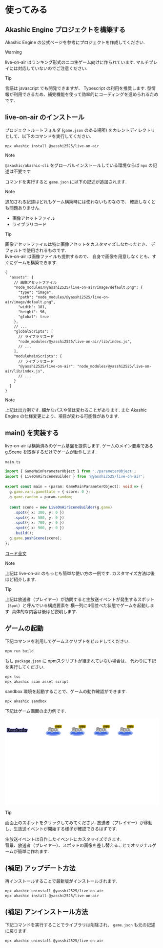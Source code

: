 # 使ってみる

## Akashic Engine プロジェクトを構築する

Akashic Engine の公式ページを参考にプロジェクトを作成してください.  

> [!WARNING]
> live-on-air はランキング形式のニコ生ゲーム向けに作られています.
> マルチプレイには対応していないのでご注意ください.

> [!TIP]
> 言語は javascript でも開発できますが、 Typescript の利用を推奨します.
> 型情報が利用できるため、補完機能を使って効率的にコーディングを進められるためです.

## live-on-air のインストール

プロジェクトルートフォルダ (`game.json` のある場所) をカレントディレクトリとして、以下のコマンドを実行してください.

```shell
npx akashic install @yasshi2525/live-on-air
```

> [!NOTE]
> `@akashic/akashic-cli` をグローバルインストールしている環境ならば
> `npx` の記述は不要です

コマンドを実行すると `game.json` に以下の記述が追加されます.  

> [!NOTE]
> 追加される記述はどれもゲーム構築時には使わないものなので、
> 確認しなくとも問題ありません.

* 画像アセットファイル
* ライブラリコード

> [!TIP]
> 画像アセットファイルは特に画像アセットをカスタマイズしなかったとき、
> デフォルトで使用されるものです.  
> live-on-air は画像ファイルも提供するので、
> 自身で画像を用意しなくとも、すぐにゲームを構築できます.

```json5
{
  "assets": {
    // 画像アセットファイル
    "node_modules/@yasshi2525/live-on-air/image/default.png": {
      "type": "image",
      "path": "node_modules/@yasshi2525/live-on-air/image/default.png",
      "width": 181,
      "height": 96,
      "global": true
    },
    // ...
    "globalScripts": [
      // ライブラリコード
      "node_modules/@yasshi2525/live-on-air/lib/index.js",
      // ...
    ],
    "moduleMainScripts": {
      // ライブラリコード
      "@yasshi2525/live-on-air": "node_modules/@yasshi2525/live-on-air/lib/index.js",
      // ...
    }
  }
}
```

> [!NOTE]
> 上記は出力例です. 細かなパスや値は変わることがあります.
> また Akashic Engine の仕様変更により、項目が変わる可能性があります.

## main() を実装する

live-on-air は構築済みのゲーム基盤を提供します.
ゲームのメイン要素である g.Scene を取得するだけでゲームが動作します.

`main.ts`

```typescript
import { GameMainParameterObject } from './parameterObject';
import { LiveOnAirSceneBuilder } from '@yasshi2525/live-on-air';

export const main = (param: GameMainParameterObject): void => {
  g.game.vars.gameState = { score: 0 };
  g.game.random = param.random;
  
  const scene = new LiveOnAirSceneBuilder(g.game)
    .spot({ x: 300, y: 0 })
    .spot({ x: 500, y: 0 })
    .spot({ x: 700, y: 0 })
    .spot({ x: 900, y: 0 })
    .build();
  g.game.pushScene(scene);
};
```

[コード全文](getting.started.ts)

> [!NOTE]
> 上記は live-on-air のもっとも簡単な使い方の一例です.
> カスタマイズ方法は後ほど紹介します.

> [!TIP]
> 上記は放送者（プレイヤー）が訪問すると生放送イベントが発生するスポット（`Spot`）と呼んでいる構成要素を
> 横一列に4個並べた状態でゲームを起動します. 具体的な内容は後ほど説明します.

## ゲームの起動

下記コマンドを利用してゲームスクリプトをビルドしてください.

```shell
npm run build
```

もし `package.json` に npmスクリプトが組まれていない場合は、
代わりに下記を実行してください.

```shell
npx tsc
npx akashic scan asset script
```

sandbox 環境を起動することで、ゲームの動作確認ができます.

```shell
npx akashic sandbox
```

下記はゲーム画面の出力例です.

![ゲーム画面](getting.started.1.png)

> [!TIP]
> 画面上のスポットをクリックしてみてください.
> 放送者（プレイヤー）が移動し、生放送イベントが開始する様子が確認できるはずです.  

生放送イベントは自作したイベントにカスタマイズできます.  
背景、放送者（プレイヤー）、スポットの画像を差し替えることでオリジナルゲームが簡単に作れます.

## (補足) アップデート方法

再インストールすることで最新版がインストールされます.

```shell
npx akashic uninstall @yasshi2525/live-on-air
npx akashic install @yasshi2525/live-on-air
```

## (補足) アンインストール方法

下記コマンドを実行することでライブラリは削除され、 `game.json` も元の記述に戻ります.

```shell
npx akashic uninstall @yasshi2525/live-on-air
```
